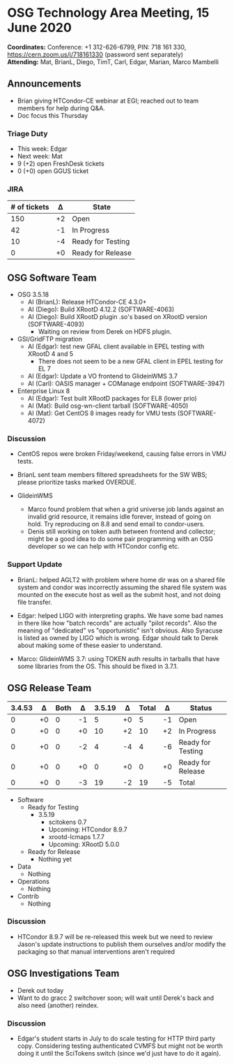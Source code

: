 # OSG Technology Area Meeting, 15 June 2020


**Coordinates:** Conference: +1 312-626-6799, PIN: 718 161 330, <https://cern.zoom.us/j/718161330> (password sent separately)  
**Attending:**   Mat, BrianL, Diego, TimT, Carl, Edgar, Marian,
Marco Mambelli


## Announcements

- Brian giving HTCondor-CE webinar at EGI; reached out to team members for help during Q&A.
- Doc focus this Thursday


### Triage Duty

-   This week: Edgar
-   Next week: Mat
-   9 (+2) open FreshDesk tickets
-   0 (+0) open GGUS ticket


### JIRA

| # of tickets | &Delta; | State             |
|------------ |------- |----------------- |
| 150          | +2      | Open              |
| 42           | -1      | In Progress       |
| 10           | -4      | Ready for Testing |
| 0            | +0      | Ready for Release |


## OSG Software Team

-   OSG 3.5.18  
    -   AI (BrianL): Release HTCondor-CE 4.3.0+
    -   AI (Diego): Build XRootD 4.12.2 (SOFTWARE-4063)
    -   AI (Diego): Build XRootD plugin .so's based on XRootD version (SOFTWARE-4093)
        - Waiting on review from Derek on HDFS plugin.
-   GSI/GridFTP migration  
    -   AI (Edgar): test new GFAL client available in EPEL testing with XRootD 4 and 5
        - There does not seem to be a new GFAL client in EPEL testing for EL 7
    -   AI (Edgar): Update a VO frontend to GlideinWMS 3.7
    -   AI (Carl): OASIS manager + COManage endpoint (SOFTWARE-3947)
-   Enterprise Linux 8  
    -   AI (Edgar): Test built XRootD packages for EL8 (lower prio)
    -   AI (Mat): Build osg-wn-client tarball (SOFTWARE-4050)
    -   AI (Mat): Get CentOS 8 images ready for VMU tests (SOFTWARE-4072)


### Discussion

- CentOS repos were broken Friday/weekend, causing false errors in VMU tests.

- BrianL sent team members filtered spreadsheets for the SW WBS;
  please prioritize tasks marked OVERDUE.

- GlideinWMS
  - Marco found problem that when a grid universe job lands against an invalid grid resource,
    it remains idle forever, instead of going on hold.  Try reproducing on 8.8 and send email to condor-users.
  - Denis still working on token auth between frontend and collector;
    might be a good idea to do some pair programming with an OSG developer so we can help with HTCondor config etc.


### Support Update

- BrianL: helped AGLT2 with problem where home dir was on a shared file system
  and condor was incorrectly assuming the shared file system was mounted on the execute host as well as the submit host,
  and not doing file transfer.

- Edgar: helped LIGO with interpreting graphs.
  We have some bad names in there like how "batch records" are actually "pilot records".
  Also the meaning of "dedicated" vs "opportunistic" isn't obvious.
  Also Syracuse is listed as owned by LIGO which is wrong.
  Edgar should talk to Derek about making some of these easier to understand.

- Marco: GlideinWMS 3.7: using TOKEN auth results in tarballs that have some libraries from the OS.
  This should be fixed in 3.7.1.




## OSG Release Team

| 3.4.53 | &Delta; | Both | &Delta; | 3.5.19 | &Delta; | Total | &Delta; | Status            |
| ------ | ------- | ---- | ------- | ------ | ------- | ----- | ------- | ----------------- |
| 0      | +0      | 0    | -1      | 5      | +0      | 5     | -1      | Open              |
| 0      | +0      | 0    | +0      | 10     | +2      | 10    | +2      | In Progress       |
| 0      | +0      | 0    | -2      | 4      | -4      | 4     | -6      | Ready for Testing |
| 0      | +0      | 0    | +0      | 0      | +0      | 0     | +0      | Ready for Release |
| 0      | +0      | 0    | -3      | 19     | -2      | 19    | -5      | Total             |

-   Software  
    -   Ready for Testing  
        -   3.5.19  
            -   scitokens 0.7
            -   Upcoming: HTCondor 8.9.7
            -   xrootd-lcmaps 1.7.7
            -   Upcoming: XRootD 5.0.0
    -   Ready for Release  
        -   Nothing yet
-   Data  
    -   Nothing
-   Operations  
    -   Nothing
-   Contrib  
    -   Nothing


### Discussion

-   HTCondor 8.9.7 will be re-released this week but we need to review Jason's update instructions to publish them ourselves and/or modify the packaging so that manual interventions aren't required


## OSG Investigations Team

-   Derek out today
-   Want to do gracc 2 switchover soon; will wait until Derek's back and also need (another) reindex.


### Discussion

- Edgar's student starts in July to do scale testing for HTTP third party copy.
  Considering testing authenticated CVMFS but might not be worth doing it until
  the SciTokens switch (since we'd just have to do it again).
